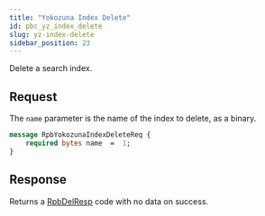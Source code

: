 ```yaml
---
title: "Yokozuna Index Delete"
id: pbc_yz_index_delete
slug: yz-index-delete
sidebar_position: 23
---
```


Delete a search index.

## Request

The `name` parameter is the name of the index to delete, as a binary.

```protobuf
message RpbYokozunaIndexDeleteReq {
    required bytes name  =  1;
}
```

## Response

Returns a [RpbDelResp](/docs/developing/api/protocol-buffers/#message-codes) code with no data on success.

